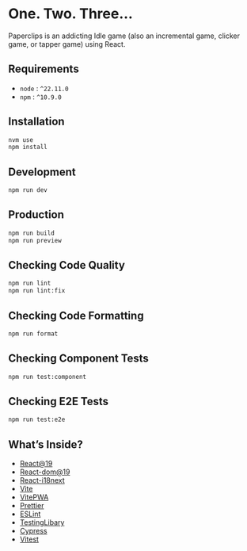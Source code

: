 # One. Two. Three...

Paperclips is an addicting Idle game (also an incremental game, clicker game, or tapper game) using React.

## Requirements

- `node` : `^22.11.0`
- `npm` : `^10.9.0`

## Installation

```bash
nvm use
npm install
```

## Development

```bash
npm run dev
```

## Production

```bash
npm run build
npm run preview
```

## Checking Code Quality

```bash
npm run lint
npm run lint:fix
```

## Checking Code Formatting

```bash
npm run format
```

## Checking Component Tests

```bash
npm run test:component
```

## Checking E2E Tests

```bash
npm run test:e2e
```

## What’s Inside?

- [React@19](https://react.dev)
- [React-dom@19](https://react.dev)
- [React-i18next](https://react.i18next.com/guides/quick-start)
- [Vite](https://vitejs.dev)
- [VitePWA](https://www.npmjs.com/package/vite-plugin-pwa)
- [Prettier](https://prettier.io/)
- [ESLint](https://eslint.org/)
- [TestingLibary](https://testing-library.com/)
- [Cypress](https://www.cypress.io/)
- [Vitest](https://vitest.dev/)

